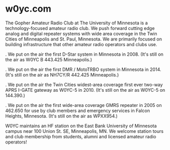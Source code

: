 # w0yc.com
The Gopher Amateur Radio Club at The University of Minnesota is a technology-focused amateur radio club. We push forward cutting edge analog and digital repeater systems with wide area coverage in the Twin Cities of Minneapolis and St. Paul, Minnesota. We are primarily focused on building infrastructure that other amateur radio operators and clubs use.

. We put on the air the first D-Star system in Minnesota in 2008. (It's still on the air as W0YC  B 443.425 Minneapolis.)

. We put on the air the first DMR / MotoTRBO system in Minnesota in 2014. (It's still on the air as NH7CY/R 442.425 Minneapolis.)

. We put on the air the Twin Cities widest-area coverage first ever two-way APRS I-GATE gateway as W0YC-5 in 2010. (It's still on the air as W0YC-5 on 144.390.)

. We put on the air the first wide-area coverage GMRS repeater in 2005 on 462.650 for use by club members and emergency services in Falcon Heights, Minnesota. (It's still on the air as WPXX954.)

W0YC maintains an HF station on the East Bank University of Minnesota campus near 100 Union St. SE, Minneapolis, MN. We welcome station tours and club membership from students, alumni and licensed amateur radio operators!

